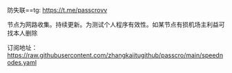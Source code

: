 
防失联==tg: https://t.me/passcrovv

节点为网路收集。持续更新。为测试个人程序有效性。如某节点有损机场主利益可找本人删除


订阅地址：https://raw.githubusercontent.com/zhangkaiitugithub/passcro/main/speednodes.yaml


